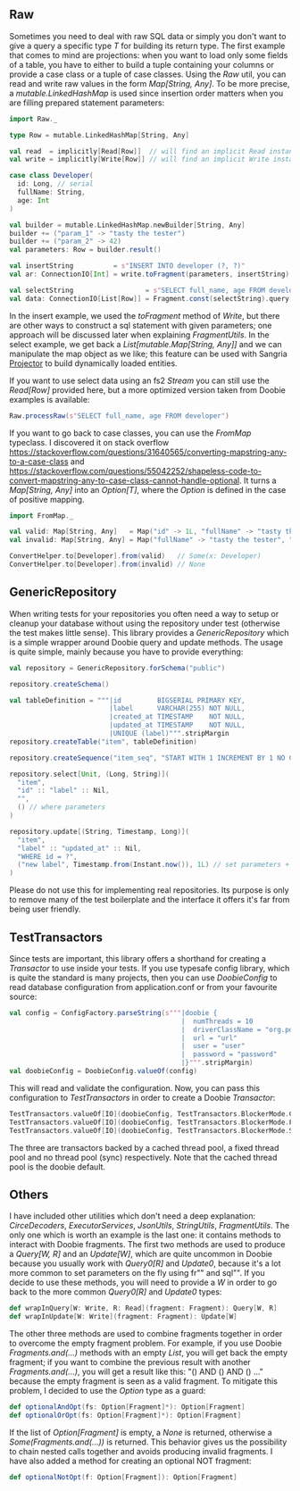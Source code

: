 ## Raw

Sometimes you need to deal with raw SQL data or simply you don't want to give a query a specific type *T* for building
its return type. The first example that comes to mind are projections: when you want to load only some fields of a
table, you have to either to build a tuple containing your columns or provide a case class or a tuple of case classes.
Using the *Raw* util, you can read and write raw values in the form *Map[String, Any]*.
To be more precise, a *mutable.LinkedHashMap* is used since insertion order matters when you are filling prepared 
statement parameters:

```scala
import Raw._

type Row = mutable.LinkedHashMap[String, Any]

val read  = implicitly[Read[Row]]  // will find an implicit Read instance
val write = implicitly[Write[Row]] // will find an implicit Write instance

case class Developer(
  id: Long, // serial
  fullName: String,
  age: Int
)

val builder = mutable.LinkedHashMap.newBuilder[String, Any]
builder += ("param_1" -> "tasty the tester")
builder += ("param_2" -> 42)
val parameters: Row = builder.result()

val insertString          = s"INSERT INTO developer (?, ?)"                       // statement with placeholders
val ar: ConnectionIO[Int] = write.toFragment(parameters, insertString).update.run // set placeholders using parameters

val selectString                  = s"SELECT full_name, age FROM developer" 
val data: ConnectionIO[List[Row]] = Fragment.const(selectString).query[Row](read).to[List]
```

In the insert example, we used the *toFragment* method of *Write*, but there are other ways to construct a sql statement
with given parameters; one approach will be discussed later when explaining *FragmentUtils*.
In the select example, we get back a *List[mutable.Map[String, Any]]* and we can manipulate the map object as we like;
this feature can be used with Sangria
[Projector](https://github.com/sangria-graphql/sangria/blob/master/src/test/scala/sangria/execution/ProjectorSpec.scala)
to build dynamically loaded entities.

If you want to use select data using an fs2 *Stream* you can still use the *Read[Row]* provided here, but a more 
optimized version taken from Doobie examples is available:

```scala
Raw.processRaw(s"SELECT full_name, age FROM developer")
```

If you want to go back to case classes, you can use the *FromMap* typeclass. I discovered it on stack overflow
https://stackoverflow.com/questions/31640565/converting-mapstring-any-to-a-case-class and
https://stackoverflow.com/questions/55042252/shapeless-code-to-convert-mapstring-any-to-case-class-cannot-handle-optional.
It turns a *Map[String, Any]* into an *Option[T]*, where the *Option* is defined in the case of positive mapping.

```scala
import FromMap._

val valid: Map[String, Any]   = Map("id" -> 1L, "fullName" -> "tasty the tester", "age" -> 42)
val invalid: Map[String, Any] = Map("fullName" -> "tasty the tester", "age" -> 42)

ConvertHelper.to[Developer].from(valid)   // Some(x: Developer)
ConvertHelper.to[Developer].from(invalid) // None
```

## GenericRepository

When writing tests for your repositories you often need a way to setup or cleanup your database without using the
repository under test (otherwise the test makes little sense). This library provides a *GenericRepository* which is
a simple wrapper around Doobie query and update methods. The usage is quite simple, mainly because you have to provide
everything:

```scala
val repository = GenericRepository.forSchema("public")

repository.createSchema()

val tableDefinition = """|id         BIGSERIAL PRIMARY KEY,
                         |label      VARCHAR(255) NOT NULL,
                         |created_at TIMESTAMP    NOT NULL,
                         |updated_at TIMESTAMP    NOT NULL,
                         |UNIQUE (label)""".stripMargin
repository.createTable("item", tableDefinition) 

repository.createSequence("item_seq", "START WITH 1 INCREMENT BY 1 NO CYCLE")

repository.select[Unit, (Long, String)](
  "item", 
  "id" :: "label" :: Nil, 
  "", 
  () // where parameters
)

repository.update[(String, Timestamp, Long)](
  "item", 
  "label" :: "updated_at" :: Nil, 
  "WHERE id = ?", 
  ("new label", Timestamp.from(Instant.now()), 1L) // set parameters + where parameters
)
``` 

Please do not use this for implementing real repositories. Its purpose is only to remove many of the test boilerplate 
and the interface it offers it's far from being user friendly.

## TestTransactors

Since tests are important, this library offers a shorthand for creating a *Transactor* to use inside your tests. If you
use typesafe config library, which is quite the standard is many projects, then you can use *DoobieConfig* to read
database configuration from application.conf or from your favourite source:

```scala
val config = ConfigFactory.parseString(s"""|doobie {
                                           |  numThreads = 10
                                           |  driverClassName = "org.postgresql.Driver"
                                           |  url = "url"
                                           |  user = "user"
                                           |  password = "password"
                                           |}""".stripMargin)
val doobieConfig = DoobieConfig.valueOf(config)
```

This will read and validate the configuration. Now, you can pass this configuration to *TestTransactors* in order to
create a Doobie *Transactor*:

```scala
TestTransactors.valueOf[IO](doobieConfig, TestTransactors.BlockerMode.Cached)
TestTransactors.valueOf[IO](doobieConfig, TestTransactors.BlockerMode.Fixed)
TestTransactors.valueOf[IO](doobieConfig, TestTransactors.BlockerMode.Sync)
```

The three are transactors backed by a cached thread pool, a fixed thread pool and no thread pool (sync) respectively.
Note that the cached thread pool is the doobie default.

## Others

I have included other utilities which don't need a deep explanation: *CirceDecoders*, *ExecutorServices*, *JsonUtils*, 
*StringUtils*, *FragmentUtils*. The only one which is worth an example is the last one: it contains methods to interact 
with Doobie fragments. The first two methods are used to produce a *Query[W, R]* and an *Update[W]*, which are quite 
uncommon in Doobie because you usually work with *Query0[R]* and *Update0*, because it's a lot more common to set 
parameters on the fly using fr"" and sql"". If you decide to use these methods, you will need to provide a *W* in order 
to go back to the more common *Query0[R]* and *Update0* types:

```scala
def wrapInQuery[W: Write, R: Read](fragment: Fragment): Query[W, R]
def wrapInUpdate[W: Write](fragment: Fragment): Update[W]
```

The other three methods are used to combine fragments together in order to overcome the empty fragment problem. 
For example, if you use Doobie *Fragments.and(...)* methods with an empty *List*, you will get back the empty fragment; 
if you want to combine the previous result with another *Fragments.and(...)*, you will get a result like this: 
"() AND () AND () ..." because the empty fragment is seen as a valid fragment. 
To mitigate this problem, I decided to use the *Option* type as a guard:

```scala
def optionalAndOpt(fs: Option[Fragment]*): Option[Fragment]
def optionalOrOpt(fs: Option[Fragment]*): Option[Fragment]
```

If the list of *Option[Fragment]* is empty, a *None* is returned, otherwise a *Some(Fragments.and(...))* is returned. 
This behavior gives us the possibility to chain nested calls together and avoids producing invalid fragments. 
I have also added a method for creating an optional NOT fragment:

```scala
def optionalNotOpt(f: Option[Fragment]): Option[Fragment]
```
